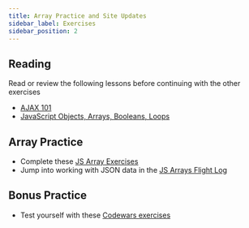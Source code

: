 ```yaml
---
title: Array Practice and Site Updates
sidebar_label: Exercises
sidebar_position: 2
---
```


## Reading

Read or review the following lessons before continuing with the other exercises

- [AJAX 101](/docs/lessons/building-interactive-uis/ajax-101/)
- [JavaScript Objects, Arrays, Booleans, Loops](/docs/lessons/solving-problems-using-code-js/objects-loops/)

## Array Practice

- Complete these [JS Array Exercises](/docs/exercises/js-arrays/)
- Jump into working with JSON data in the [JS Arrays Flight Log](/docs/exercises/js-arrays-flight-log/)

## Bonus Practice

- Test yourself with these [Codewars exercises](https://github.com/ccs-fall-2023/exercises/blob/main/js-array-practice/codewars.md)
